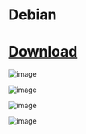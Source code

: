 # Debian
# [Download](https://cdimage.debian.org/debian-cd/current/amd64/iso-dvd/ )

![image](https://user-images.githubusercontent.com/79700810/154106534-58632cba-d085-4dff-8f13-1d15d48fc7d9.png)

![image](https://user-images.githubusercontent.com/79700810/154106564-17c27743-0287-4e90-9129-d688ba6f1f21.png)

![image](https://user-images.githubusercontent.com/79700810/154106603-5364788b-32b3-4848-b7d1-f74a1976ab1c.png)

![image](https://user-images.githubusercontent.com/79700810/154106645-83a5510a-c484-4593-a79a-70377faac10f.png)

